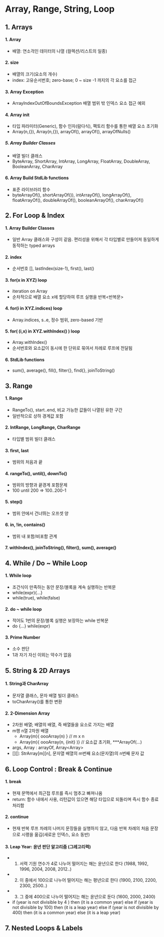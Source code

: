# Array, Range, String, Loop

## 1. Arrays
#### 1. Array
 - 배열: 연소걱인 데이터의 나열 (컬렉션/리스트의 일종)

#### 2. size
 - 배열의 크기(요소의 개수) 
 - index: 고유순서번호; zero-base; 0 ~ size -1 까지의 각 요소를 접근

#### 3. Array Exception
 - ArrayIndexOutOfBoundsException 배열 범위 밖 인덱스 요소 접근 예외

#### 4. Array init
 - <T> 타입 파라미터(Generic), 함수 인자(람다식), 팩토리 함수를 통한 배열 요소 초기화
 - Array(n,{}), Array<T>(n,{}), arrayOf(), arrayOf<T>(), arrayOfNulls()
##### 5. Array Builder Classes
 - 배열 빌더 클래스
 - ByteArray, ShortArray, IntArray, LongArray, FloatArray, DoubleArray, BooleanArray, CharArray

#### 6. Array Build StdLib functions
 - 표준 라이브러리 함수
 - byteArrayOf(), shortArrayOf()), intArrayOf(), longArrayOf(), floatArrayOf(), doubleArrayOf(), booleanArrayOf(), charArrayOf()



## 2. For Loop & Index
#### 1. Array Builder Classes
 - 일반 Array 클래스와 구성이 같음. 편리성을 위해서 각 타입별로 만들어져 동일하게 동작하는 typed arrays

#### 2. index
 - 순서번호 [], lastIndex(size-1), first(), last()

#### 3. for(x in XYZ) loop
 - iteration on Array
 - 순차적으로 배열 요소 x에 할당하여 루프 실행을 반복<반복문>

#### 4. for(i in XYZ.indices) loop
 - Array.indices, s..e, 정수 범위, zero-based 기반

#### 5. for( (i,x) in XYZ.withIndex() ) loop
 - Array.withIndex()
 - 순서번호와 요소값이 동시에 한 단위로 묶여서 차례로 루프에 전달됨

#### 6. StdLib functions
 - sum(), average(), fill(), filter{}, find{}, joinToString()


## 3. Range
#### 1. Range
 - RangeTo(), start..end, 비교 가능한 값들이 나열된 유한 구간
 - 일반적으로 상하 경계값 포함

#### 2. IntRange, LongRange, CharRange
 - 타입별 범위 빌더 클래스

#### 3. first, last
 - 범위의 처음과 끝

#### 4. rangeTo(), until(), downTo()
 - 범위의 방향과 끝경계 포함문제
 - 100 until 200 => 100..200-1

#### 5. step()
 - 범위 안에서 건너뛰는 오프셋 양

#### 6. in, !in, contains()
 - 범위 내 포함/비포함 관계

#### 7. withIndex(), joinToString(), filter(), sum(), average()


## 4. While / Do ~ While Loop
#### 1. While loop
 - 조건식이 만족하는 동안 문장/블록을 계속 실행하는 반복문
 - while(expr){...}
 - while(true), while(false)

#### 2. do ~ while loop
 - 적어도 1번의 문장/블록 실행은 보장하는 while 반복문
 - do {...} while(expr)

#### 3. Prime Number
 - 소수 판단
 - 1과 자기 자신 이외는 약수가 없음


## 5. String & 2D Arrays
#### 1. String과 CharArray
 - 문자열 클래스, 문자 배열 빌더 클래스
 - toCharArray()를 통한 변환

#### 2. 2-Dimension Array
 - 2차원 배열; 배열의 배열, 즉 배열들을 요소로 가지는 배열
 - m행 n열 2차원 배열
    - Array(m){ oooArray(n) }     // m x n
    - Array(m){ oooArray(n, {init} )}   // 요소값 초기화, ***ArrayOf(...)
 - args, Array<String> : arrayOf<String>, Array<Array<Char>>
 - [][]: StrArray[m][n], 문자열 배열의 m번째 요소(문자열)의 n번째 문자 값


## 6. Loop Control : Break & Continue
#### 1. break
 - 현재 문맥에서 최근접 루프를 즉시 멈추고 빠져나옴
 - return: 함수 내에서 사용, 리턴값이 있으면 해당 타입으로 되돌리며 즉시 함수 종료 처리함

#### 2. continue
 - 현재 반복 루프 차례의 나머지 문장들을 실행하지 않고, 다음 반복 차례의 처음 문장으로 시랭을 옮김(새로운 인덱스, 요소 동반)

#### 3. Leap Year: 윤년 판단 알고리즘 (그레고리력)
 - 1. 서력 기원 연수가 4로 나누어 떨어지는 해는 윤년으로 한다 (1988, 1992, 1996, 2004, 2008, 2012..)
 - 2. 이 중에서 100으로 나누어 떨어지는 해는 평년으로 한다 (1900, 2100, 2200, 2300, 2500..)
 - 3. 그 중에 400으로 나누어 떨어지는 해는 윤년으로 둔다 (1600, 2000, 2400)
 - if (year is not divisible by 4 ) then (it is a common year)
   else if (year is not divisible by 100) then (it is a leap year)
   else if (year is not divisible by 400) then (it is a common year)
   else (it is a leap year)


## 7. Nested Loops & Labels

